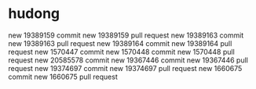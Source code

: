 # hudong
new 19389159 commit
new 19389159 pull request
new 19389163 commit
new 19389163 pull request
new 19389164 commit
new 19389164 pull request
new 1570447 commit
new 1570448 commit
new 1570448 pull request
new 20585578 commit
new 19367446 commit
new 19367446 pull request
new 19374697 commit
new 19374697 pull request
new 1660675 commit
new 1660675 pull request

